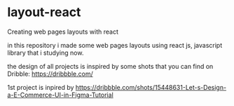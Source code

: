# layout-react
 Creating web pages layouts with react

in this repository i made some web pages layouts using react js, javascript library that i studying now.

the design of all projects is inspired by some shots that you can find on Dribble: https://dribbble.com/

1st project is inpired by https://dribbble.com/shots/15448631-Let-s-Design-a-E-Commerce-UI-in-Figma-Tutorial
